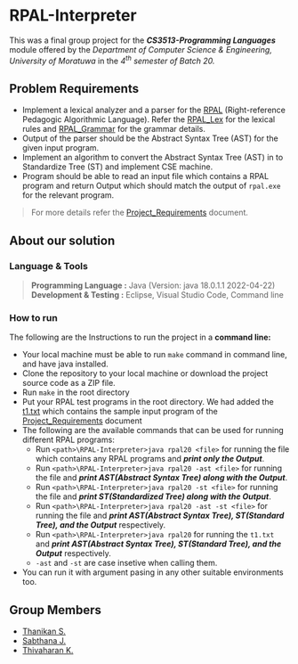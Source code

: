# RPAL-Interpreter
This was a final group project for the ***CS3513-Programming Languages*** module offered by the _Department of Computer Science & Engineering, University of Moratuwa_ in the _4<sup>th</sup> semester of Batch 20._

## Problem Requirements
- Implement a lexical analyzer and a parser for the <a href="docs/About RPAL.pdf">RPAL</a> (Right-reference Pedagogic Algorithmic Language). Refer the <a href="docs/RPAL_Lex.pdf">RPAL_Lex</a> for the lexical rules and <a href="docs/RPAL_Grammer.pdf">RPAL_Grammar</a> for the grammar details.
- Output of the parser should be the Abstract Syntax Tree (AST) for the given input program.
- Implement an algorithm to convert the Abstract Syntax Tree (AST) in to Standardize Tree (ST) and implement CSE machine.
- Program should be able to read an input file which contains a RPAL program and return Output which should match the output of `rpal.exe` for the relevant program.

> For more details refer the <a href="docs/ProgrammingProject.pdf">Project_Requirements</a> document.

## About our solution
### Language & Tools
>__Programming Language  :__ Java (Version: java 18.0.1.1 2022-04-22)
<br>__Development & Testing :__ Eclipse, Visual Studio Code, Command line

### How to run
The following are the Instructions to run the project in a **command line:**
- Your local machine must be able to run `make` command in command line, and have java installed.
- Clone the repository to your local machine or download the project source code as a ZIP file.
- Run `make` in the root directory
- Put your RPAL test programs in the root directory. We had added the <a href="t1.txt">t1.txt</a> which contains the sample input program of the <a href="docs/ProgrammingProject.pdf">Project_Requirements</a> document
- The following are the available commands that can be used for running different RPAL programs:
  - Run `<path>\RPAL-Interpreter>java rpal20 <file>` for running the file which contains any RPAL programs and ***print only the Output***.
  - Run `<path>\RPAL-Interpreter>java rpal20 -ast <file>` for running the file and ***print AST(Abstract Syntax Tree) along with the Output***.
  - Run `<path>\RPAL-Interpreter>java rpal20 -st <file>` for running the file and ***print ST(Standardized Tree) along with the Output***.
  - Run `<path>\RPAL-Interpreter>java rpal20 -ast -st <file>` for running the file and ***print AST(Abstract Syntax Tree), ST(Standard Tree), and the Output*** respectively.
  - Run `<path>\RPAL-Interpreter>java rpal20` for running the `t1.txt` and ***print AST(Abstract Syntax Tree), ST(Standard Tree), and the Output*** respectively.
  - `-ast` and `-st` are case insetive when calling them.
- You can run it with argument pasing in any other suitable environments too.

## Group Members
<ul>
  <li><a href="https://github.com/sthanikan2000">Thanikan S.</a></li>
  <li><a href="">Sabthana J.</a></li>
  <li><a href="https://github.com/thiva-k">Thivaharan K.</a></li>
</ul>



